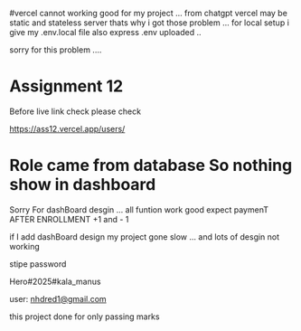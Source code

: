 #vercel cannot working good for my project ... from chatgpt vercel may be static and stateless server thats why i got those problem ... for local setup i give my .env.local file also express .env uploaded ..

sorry for this problem ....

# Assignment 12

Before live link check please check

https://ass12.vercel.app/users/

# Role came from database So nothing show in dashboard

Sorry For dashBoard desgin ... all funtion work good expect paymenT AFTER ENROLLMENT +1 and - 1

if I add dashBoard design my project gone slow ... and lots of desgin not working

stipe password

Hero#2025#kala_manus

user: nhdred1@gmail.com

this project done for only passing marks

